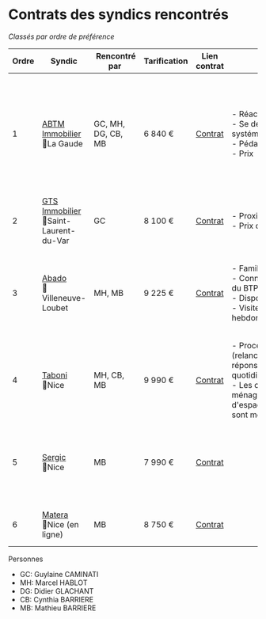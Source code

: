 # Contrats des syndics rencontrés
*Classés par ordre de préférence*

| Ordre | Syndic | Rencontré par | Tarification | Lien contrat | Plus | Moins | Commentaire |
| --- | --- | --- | --- | --- | --- | --- | --- |
| 1 | [ABTM Immobilier](https://www.abtmimmobilier.com/) <br>📍La Gaude | GC, MH, DG, CB, MB | 6 840 € | [Contrat](https://github.com/macadock/syndics/tree/main/ABTM%20Immobillier) | - Réactif <br> - Se déplace systématiquement <br> - Pédagogue <br> - Prix| - Ne reçoit pas de public | Bon contact, personne volontaire.<br> En dehors du prix, préférence personnelle pour ce syndic. <br> Nous faisons un gain financier |
| 2 | [GTS Immobilier](https://www.syndicgts.immo/) <br> 📍Saint-Laurent-du-Var | GC | 8 100 € | [Contrat](https://github.com/macadock/syndics/tree/main/GTS%20Immobilier) | - Proximité <br> - Prix correct | | Pas reçu ce syndic, pas à même de comparer | 
| 3 | [Abado](https://www.abadoimmobilier.com/) <br> 📍Villeneuve-Loubet | MH, MB | 9 225 € | [Contrat](https://github.com/macadock/syndics/tree/main/Abado) | - Familial <br> - Connaissance du BTP <br> - Disponible <br> - Visite informelle hebdomadaire | - Se présente comme à l'ancienne dans sa manière d'agir | Bon contact, un peu à l'ancienne dans sa façon de faire les choses.<br> Le tarif actuel (9795€) sera vite rattrapé
| 4 | [Taboni](http://www.cabinet-taboni.fr/) <br> 📍Nice | MH, CB, MB | 9 990 € | [Contrat](https://github.com/macadock/syndics/tree/main/Taboni) | - Process rigides (relances et réponses quotidiennes) <br> - Les contrats de ménage et d'espaces verts sont mensuels | - Cher <br> - Géré par le directeur au début puis donné à un gestionnaire |
| 5 | [Sergic](http://www.sergic.com/) <br> 📍Nice | MB | 7 990 € | [Contrat](https://github.com/macadock/syndics/tree/main/Sergic) | | - Grand groupe <br> - Géré par le directeur au début puis donné à un gestionnaire |
| 6 | [Matera](https://www.matera.eu/fr/) <br> 📍Nice (en ligne) | MB | 8 750 € | [Contrat](https://github.com/macadock/syndics/tree/main/Matera) | | - En ligne | Consultation afin de compararer les tarifs |

Personnes
- GC: Guylaine CAMINATI
- MH: Marcel HABLOT
- DG: Didier GLACHANT
- CB: Cynthia BARRIERE
- MB: Mathieu BARRIERE

